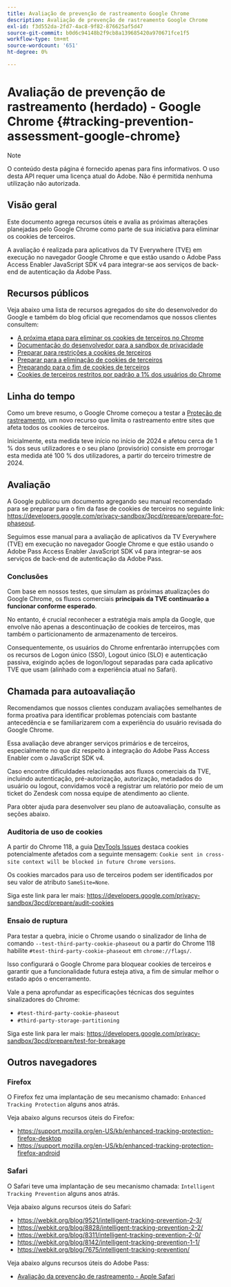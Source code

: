 ```yaml
---
title: Avaliação de prevenção de rastreamento Google Chrome
description: Avaliação de prevenção de rastreamento Google Chrome
exl-id: f3d552da-2fd7-4ac8-9f82-876625af5d47
source-git-commit: b0d6c94148b2f9cb8a139685420a970671fce1f5
workflow-type: tm+mt
source-wordcount: '651'
ht-degree: 0%

---
```


# Avaliação de prevenção de rastreamento (herdado) - Google Chrome {#tracking-prevention-assessment-google-chrome}

>[!NOTE]
>
>O conteúdo desta página é fornecido apenas para fins informativos. O uso desta API requer uma licença atual do Adobe. Não é permitida nenhuma utilização não autorizada.

## Visão geral

Este documento agrega recursos úteis e avalia as próximas alterações planejadas pelo Google Chrome como parte de sua iniciativa para eliminar os cookies de terceiros.

A avaliação é realizada para aplicativos da TV Everywhere (TVE) em execução no navegador Google Chrome e que estão usando o Adobe Pass Access Enabler JavaScript SDK v4 para integrar-se aos serviços de back-end de autenticação da Adobe Pass.

## Recursos públicos

Veja abaixo uma lista de recursos agregados do site do desenvolvedor do Google e também do blog oficial que recomendamos que nossos clientes consultem:

* [A próxima etapa para eliminar os cookies de terceiros no Chrome](https://blog.google/products/chrome/privacy-sandbox-tracking-protection/)
* [Documentação do desenvolvedor para a sandbox de privacidade](https://developers.google.com/privacy-sandbox)
* [Preparar para restrições a cookies de terceiros](https://developers.google.com/privacy-sandbox/3pcd)
* [Preparar para a eliminação de cookies de terceiros](https://developers.google.com/privacy-sandbox/3pcd/prepare/prepare-for-phaseout)
* [Preparando para o fim de cookies de terceiros](https://developers.google.com/privacy-sandbox/blog/cookie-countdown-2023oct)
* [Cookies de terceiros restritos por padrão a 1% dos usuários do Chrome](https://developers.google.com/privacy-sandbox/blog/cookie-countdown-2024jan)

## Linha do tempo

Como um breve resumo, o Google Chrome começou a testar a [Proteção de rastreamento](https://privacysandbox.com/), um novo recurso que limita o rastreamento entre sites que afeta todos os cookies de terceiros.

Inicialmente, esta medida teve início no início de 2024 e afetou cerca de 1 % dos seus utilizadores e o seu plano (provisório) consiste em prorrogar esta medida até 100 % dos utilizadores, a partir do terceiro trimestre de 2024.

## Avaliação

A Google publicou um documento agregando seu manual recomendado para se preparar para o fim da fase de cookies de terceiros no seguinte link: https://developers.google.com/privacy-sandbox/3pcd/prepare/prepare-for-phaseout.

Seguimos esse manual para a avaliação de aplicativos da TV Everywhere (TVE) em execução no navegador Google Chrome e que estão usando o Adobe Pass Access Enabler JavaScript SDK v4 para integrar-se aos serviços de back-end de autenticação da Adobe Pass.

### Conclusões

Com base em nossos testes, que simulam as próximas atualizações do Google Chrome, os fluxos comerciais **principais da TVE continuarão a funcionar conforme esperado**.

No entanto, é crucial reconhecer a estratégia mais ampla da Google, que envolve não apenas a descontinuação de cookies de terceiros, mas também o particionamento de armazenamento de terceiros.

Consequentemente, os usuários do Chrome enfrentarão interrupções com os recursos de Logon único (SSO), Logout único (SLO) e autenticação passiva, exigindo ações de logon/logout separadas para cada aplicativo TVE que usam (alinhado com a experiência atual no Safari).

## Chamada para autoavaliação

Recomendamos que nossos clientes conduzam avaliações semelhantes de forma proativa para identificar problemas potenciais com bastante antecedência e se familiarizarem com a experiência do usuário revisada do Google Chrome.

Essa avaliação deve abranger serviços primários e de terceiros, especialmente no que diz respeito à integração do Adobe Pass Access Enabler com o JavaScript SDK v4.

Caso encontre dificuldades relacionadas aos fluxos comerciais da TVE, incluindo autenticação, pré-autorização, autorização, metadados do usuário ou logout, convidamos você a registrar um relatório por meio de um ticket do Zendesk com nossa equipe de atendimento ao cliente.

Para obter ajuda para desenvolver seu plano de autoavaliação, consulte as seções abaixo.

### Auditoria de uso de cookies

A partir do Chrome 118, a guia [DevTools Issues](https://developer.chrome.com/docs/devtools/issues/) destaca cookies potencialmente afetados com a seguinte mensagem: `Cookie sent in cross-site context will be blocked in future Chrome versions`.

Os cookies marcados para uso de terceiros podem ser identificados por seu valor de atributo `SameSite=None`.

Siga este link para ler mais: https://developers.google.com/privacy-sandbox/3pcd/prepare/audit-cookies

### Ensaio de ruptura

Para testar a quebra, inicie o Chrome usando o sinalizador de linha de comando `--test-third-party-cookie-phaseout` ou a partir do Chrome 118 habilite `#test-third-party-cookie-phaseout` em `chrome://flags/`.

Isso configurará o Google Chrome para bloquear cookies de terceiros e garantir que a funcionalidade futura esteja ativa, a fim de simular melhor o estado após o encerramento.

Vale a pena aprofundar as especificações técnicas dos seguintes sinalizadores do Chrome:

* `#test-third-party-cookie-phaseout`
* `#third-party-storage-partitioning`

Siga este link para ler mais: https://developers.google.com/privacy-sandbox/3pcd/prepare/test-for-breakage

## Outros navegadores

### Firefox

O Firefox fez uma implantação de seu mecanismo chamado: `Enhanced Tracking Protection` alguns anos atrás.

Veja abaixo alguns recursos úteis do Firefox:

* https://support.mozilla.org/en-US/kb/enhanced-tracking-protection-firefox-desktop
* https://support.mozilla.org/en-US/kb/enhanced-tracking-protection-firefox-android

### Safari

O Safari teve uma implantação de seu mecanismo chamada: `Intelligent Tracking Prevention` alguns anos atrás.

Veja abaixo alguns recursos úteis do Safari:

* https://webkit.org/blog/9521/intelligent-tracking-prevention-2-3/
* https://webkit.org/blog/8828/intelligent-tracking-prevention-2-2/
* https://webkit.org/blog/8311/intelligent-tracking-prevention-2-0/
* https://webkit.org/blog/8142/intelligent-tracking-prevention-1-1/
* https://webkit.org/blog/7675/intelligent-tracking-prevention/

Veja abaixo alguns recursos úteis do Adobe Pass:

* [Avaliação da prevenção de rastreamento - Apple Safari](tracking-prevention-assessment-apple-safari.md)
